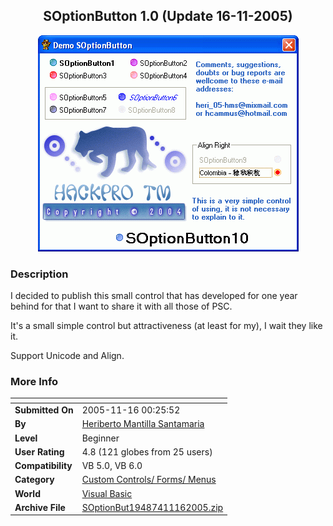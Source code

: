 ﻿<div align="center">

## SOptionButton 1\.0 \(Update 16\-11\-2005\)

<img src="PIC20051116141135166.gif">
</div>

### Description

I decided to publish this small control that has developed for one year behind for that I want to share it with all those of PSC.

It's a small simple control but attractiveness (at least for my), I wait they like it.

Support Unicode and Align.
 
### More Info
 


<span>             |<span>
---                |---
**Submitted On**   |2005-11-16 00:25:52
**By**             |[Heriberto Mantilla Santamaria](https://github.com/Planet-Source-Code/PSCIndex/blob/master/ByAuthor/heriberto-mantilla-santamaria.md)
**Level**          |Beginner
**User Rating**    |4.8 (121 globes from 25 users)
**Compatibility**  |VB 5\.0, VB 6\.0
**Category**       |[Custom Controls/ Forms/  Menus](https://github.com/Planet-Source-Code/PSCIndex/blob/master/ByCategory/custom-controls-forms-menus__1-4.md)
**World**          |[Visual Basic](https://github.com/Planet-Source-Code/PSCIndex/blob/master/ByWorld/visual-basic.md)
**Archive File**   |[SOptionBut19487411162005\.zip](https://github.com/Planet-Source-Code/heriberto-mantilla-santamaria-soptionbutton-1-0-update-16-11-2005__1-63117/archive/master.zip)








